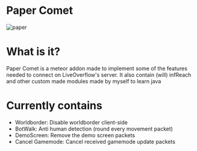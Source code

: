 # Paper Comet

![paper](https://user-images.githubusercontent.com/74014262/236185252-e472d886-823d-4627-be73-801599ebbaaa.png)

# What is it?

Paper Comet is a meteor addon made to implement some of the features needed to connect on LiveOverflow's server. It also contain (will) infReach and other custom made modules made by myself to learn java

# Currently contains

- Worldborder: Disable worldborder client-side
- BotWalk: Anti human detection (round every movement packet)
- DemoScreen: Remove the demo screen packets
- Cancel Gamemode: Cancel received gamemode update packets
